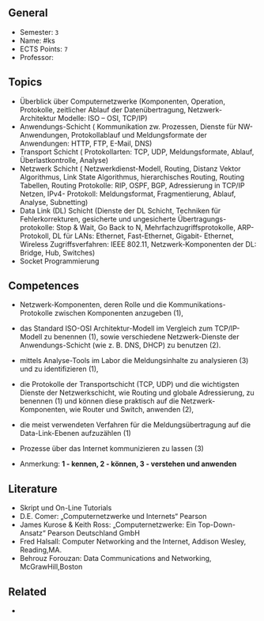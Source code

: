 ## General
- Semester: `3`
- Name: #ks
- ECTS Points: `7`
- Professor: 

## Topics
- Überblick über Computernetzwerke (Komponenten, Operation, Protokolle, zeitlicher Ablauf der Datenübertragung, Netzwerk-Architektur Modelle: ISO – OSI, TCP/IP)
- Anwendungs-Schicht ( Kommunikation zw. Prozessen, Dienste für NW-Anwendungen, Protokollablauf und Meldungsformate der Anwendungen: HTTP, FTP, E-Mail, DNS)
- Transport Schicht ( Protokollarten: TCP, UDP, Meldungsformate, Ablauf, Überlastkontrolle, Analyse)
- Netzwerk Schicht ( Netzwerkdienst-Modell, Routing, Distanz Vektor Algorithmus, Link State Algorithmus, hierarchisches Routing, Routing Tabellen, Routing Protokolle: RIP, OSPF, BGP, Adressierung in TCP/IP Netzen, IPv4- Protokoll: Meldungsformat, Fragmentierung, Ablauf, Analyse, Subnetting)
- Data Link (DL) Schicht (Dienste der DL Schicht, Techniken für Fehlerkorrekturen, gesicherte und ungesicherte Übertragungs-protokolle: Stop & Wait, Go Back to N, Mehrfachzugriffsprotokolle, ARP-Protokoll, DL für LANs: Ethernet, Fast-Ethernet, Gigabit- Ethernet, Wireless Zugriffsverfahren: IEEE 802.11, Netzwerk-Komponenten der DL: Bridge, Hub, Switches)
- Socket Programmierung

## Competences
- Netzwerk-Komponenten, deren Rolle und die Kommunikations-Protokolle zwischen Komponenten anzugeben (1),
- das Standard ISO-OSI Architektur-Modell im Vergleich zum TCP/IP-Modell zu benennen (1), sowie verschiedene Netzwerk-Dienste der Anwendungs-Schicht (wie z. B. DNS, DHCP) zu benutzen (2).
- mittels Analyse-Tools im Labor die Meldungsinhalte zu analysieren (3) und zu identifizieren (1),
- die Protokolle der Transportschicht (TCP, UDP) und die wichtigsten Dienste der Netzwerkschicht, wie Routing und globale Adressierung, zu benennen (1) und können diese praktisch auf die Netzwerk-Komponenten, wie Router und Switch, anwenden (2),
- die meist verwendeten Verfahren für die Meldungsübertragung auf die Data-Link-Ebenen aufzuzählen (1)
- Prozesse über das Internet kommunizieren zu lassen (3)

- Anmerkung: **1 - kennen, 2 - können, 3 - verstehen und anwenden**

## Literature
- Skript und On-Line Tutorials
- D.E. Comer: „Computernetzwerke und Internets“ Pearson
- James Kurose & Keith Ross: „Computernetzwerke: Ein Top-Down-Ansatz“ Pearson Deutschland GmbH
- Fred Halsall: Computer Networking and the Internet, Addison Wesley, Reading,MA.
- Behrouz Forouzan: Data Communications and Networking, McGrawHill,Boston

## Related
- 